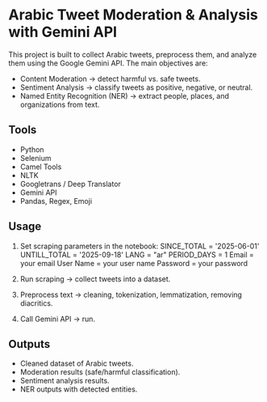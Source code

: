 
# Arabic Tweet Moderation & Analysis with Gemini API

This project is built to collect Arabic tweets, preprocess them, and analyze them using the Google Gemini API.
The main objectives are:
- Content Moderation → detect harmful vs. safe tweets.
- Sentiment Analysis → classify tweets as positive, negative, or neutral.
- Named Entity Recognition (NER) → extract people, places, and organizations from text.

## Tools

* Python
* Selenium 
* Camel Tools 
* NLTK
* Googletrans / Deep Translator
* Gemini API
* Pandas, Regex, Emoji


## Usage

1. Set scraping parameters in the notebook:
SINCE_TOTAL = '2025-06-01'
UNTILL_TOTAL = '2025-09-18'
LANG = "ar"
PERIOD_DAYS = 1
Email = your email
User Name = your user name
Password = your password

2. Run scraping → collect tweets into a dataset.

3. Preprocess text → cleaning, tokenization, lemmatization, removing diacritics.

4. Call Gemini API → run.

## Outputs

- Cleaned dataset of Arabic tweets.
- Moderation results (safe/harmful classification).
- Sentiment analysis results.
- NER outputs with detected entities.

